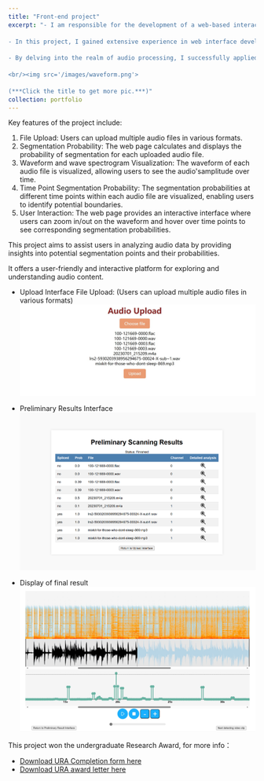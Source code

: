 ```yaml
---
title: "Front-end project"
excerpt: "- I am responsible for the development of a web-based interactive and interpretable visual interface for AI audio generation, designed to provide a user-friendly interface for the review and inspection of speech waveforms and spectrograms, and to show the clip probability at each point of the audio.

- In this project, I gained extensive experience in web interface development and became proficient in the Flask framework. By integrating front-end and back-end technologies, I successfully created a powerful and user-friendly interface.

- By delving into the realm of audio processing, I successfully applied this knowledge to interface development, ensuring the accuracy of audio data and optimizing its visualization effects.

<br/><img src='/images/waveform.png'> 

(***Click the title to get more pic.***)"
collection: portfolio
---
```

Key features of the project include:
1. File Upload: Users can upload multiple audio files in various formats.
2. Segmentation Probability: The web page calculates and displays the probability of segmentation for each uploaded audio file.
3. Waveform and wave spectrogram Visualization: The waveform of each audio file is visualized, allowing users to see the audio'samplitude over time.
4. Time Point Segmentation Probability: The segmentation probabilities at different time points within each audio file are visualized, enabling users to identify potential boundaries.
5. User Interaction: The web page provides an interactive interface where users can zoom in/out on the waveform and hover over time points to see corresponding segmentation probabilities.
   
This project aims to assist users in analyzing audio data by providing insights into potential segmentation points and their probabilities. 

It offers a user-friendly and interactive platform for exploring and understanding audio content.

- Upload Interface
File Upload: (Users can upload multiple audio files in various formats)
 <br/><img src='/images/Upload.jpg'>

- Preliminary Results Interface
 <br/><img src='/images/table.png'>

- Display of final result
 <br/><img src='/images/effectpic.jpg'>

 This project won the undergraduate Research Award, for more info：
 - [Download URA Completion form here](../files/URA_Completion_Form_YangYiqu.pdf)
 - [Download URA award letter here](../files/URA_award.pdf)